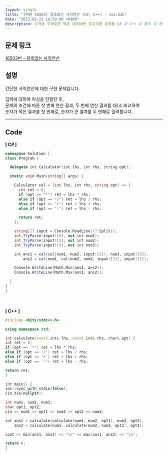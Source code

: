 ```yaml
---
layout: single
title: "[백준 16503] 괄호없는 사칙연산 (C#, C++) - soo:bak"
date: "2023-02-22 14:59:00 +0900"
description: 수학을 주제로한 백준 16503번 알고리즘 문제를 C# 과 C++ 로 풀이 및 해설
---
```


## 문제 링크
  [16503번 - 괄호없는 사칙연산](https://www.acmicpc.net/problem/16503)

## 설명
  간단한 사칙연산에 대한 구현 문제입니다. <br>

  입력에 대하여 파싱을 진행한 후, <br>
  문제의 조건에 따른 첫 번째 연산 결과, 두 번째 연산 결과를 대/소 비교하여<br>
  숫자가 작은 결과를 첫 번째로, 숫자가 큰 결과를 두 번째로 출력합니다.
  <br>

- - -

## Code
<b>[ C# ] </b>
<br>

  ```c#
namespace Solution {
  class Program {

    delegate int Calculator(int lhs, int rhs, string opt);

    static void Main(string[] args) {

      Calculator cal = (int lhs, int rhs, string opt) => {
        int ret = 0;
        if (opt == "*") ret = lhs * rhs;
        else if (opt == "/") ret = lhs / rhs;
        else if (opt == "+") ret = lhs + rhs;
        else if (opt == "-") ret = lhs - rhs;

        return ret;
      };

      string[]? input = Console.ReadLine()?.Split();
      int.TryParse(input![0], out int num1);
      int.TryParse(input![2], out int num2);
      int.TryParse(input![4], out int num3);

      int ans1 = cal(cal(num1, num2, input![1]), num3, input![3]),
          ans2 = cal(num1, cal(num2, num3, input![3]), input![1]);

      Console.WriteLine(Math.Min(ans1, ans2));
      Console.WriteLine(Math.Max(ans1, ans2));

    }
  }
}
  ```
<br><br>
<b>[ C++ ] </b>
<br>

  ```c++
#include <bits/stdc++.h>

using namespace std;

int calculate(const int& lhs, const int& rhs, char& opt) {
  int ret = 0;
  if (opt == '*') ret = lhs * rhs;
  else if (opt == '/') ret = lhs / rhs;
  else if (opt == '+') ret = lhs + rhs;
  else if (opt == '-') ret = lhs - rhs;

  return ret;
}

int main() {
  ios::sync_with_stdio(false);
  cin.tie(nullptr);

  int num1, num2, num3;
  char opt1, opt2;
  cin >> num1 >> opt1 >> num2 >> opt2 >> num3;

  int ans1 = calculate(calculate(num1, num2, opt1), num3, opt2),
      ans2 = calculate(num1, calculate(num2, num3, opt2), opt1);

  cout << min(ans1, ans2) << "\n" << max(ans1, ans2) << "\n";

  return 0;
}
  ```
